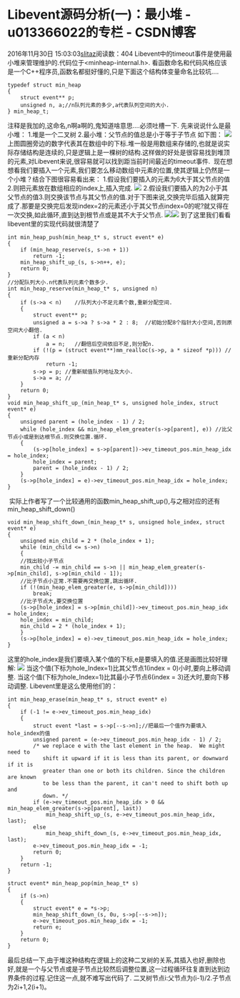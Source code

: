 # Libevent源码分析(一)：最小堆 - u013366022的专栏 - CSDN博客
2016年11月30日 15:03:03[slitaz](https://me.csdn.net/u013366022)阅读数：404
Libevent中的timeout事件是使用最小堆来管理维护的.代码位于<minheap-internal.h>.
看函数命名和代码风格应该是一个C++程序员,函数名都挺好懂的,只是下面这个结构体变量命名比较坑....
```
typedef struct min_heap
{
    struct event** p;
    unsigned n, a;//n队列元素的多少,a代表队列空间的大小.
} min_heap_t;
```
注释是我加的,这命名,n啊a啊的,鬼知道啥意思....必须吐槽一下.
先来说说什么是最小堆：
1.堆是一个二叉树
2.最小堆：父节点的值总是小于等于子节点
如下图：
![](http://images.cnitblog.com/blog/583030/201411/172144430195991.jpg)
上图圆圈旁边的数字代表其在数组中的下标.堆一般是用数组来存储的,也就是说实际存储结构是连续的,只是逻辑上是一棵树的结构.这样做的好处是很容易找到堆顶的元素,对Libevent来说,很容易就可以找到距当前时间最近的timeout事件.
 现在想想看我们要插入一个元素,我们要怎么移动数组中元素的位置,使其逻辑上仍然是一个小堆？结合下图很容易看出来：
1.假设我们要插入的元素为6大于其父节点的值2.则把元素放在数组相应的index上,插入完成.
![](http://images.cnitblog.com/blog/583030/201411/172152403944050.jpg)
2.假设我们要插入的为2小于其父节点的值3.则交换该节点与其父节点的值.对于下图来说,交换完毕后插入就算完成了.那要是交换完后发现index=2的元素还小于其父节点index=0的呢?就又得在一次交换,如此循环,直到达到根节点或是其不大于父节点.
![](http://images.cnitblog.com/blog/583030/201411/172152595197507.jpg)![](http://images.cnitblog.com/blog/583030/201411/172153117071385.jpg)
到了这里我们看看libevent里的实现代码就很清楚了
```
int min_heap_push(min_heap_t* s, struct event* e)
{
    if (min_heap_reserve(s, s->n + 1))
        return -1;
    min_heap_shift_up_(s, s->n++, e);
    return 0;
}
//分配队列大小.n代表队列元素个数多少.
int min_heap_reserve(min_heap_t* s, unsigned n)
{
    if (s->a < n)    //队列大小不足元素个数,重新分配空间.
    {
        struct event** p;
        unsigned a = s->a ? s->a * 2 : 8;  //初始分配8个指针大小空间,否则原空间大小翻倍.
        if (a < n)
            a = n;   //翻倍后空间依旧不足,则分配n.
        if (!(p = (struct event**)mm_realloc(s->p, a * sizeof *p))) //重新分配内存
            return -1;
        s->p = p; //重新赋值队列地址及大小.
        s->a = a; //
    }
    return 0;
}
void min_heap_shift_up_(min_heap_t* s, unsigned hole_index, struct event* e)
{
    unsigned parent = (hole_index - 1) / 2;
    while (hole_index && min_heap_elem_greater(s->p[parent], e)) //比父节点小或是到达根节点.则交换位置.循环.
    {
        (s->p[hole_index] = s->p[parent])->ev_timeout_pos.min_heap_idx = hole_index;
        hole_index = parent;
        parent = (hole_index - 1) / 2;
    }
    (s->p[hole_index] = e)->ev_timeout_pos.min_heap_idx = hole_index;
}
```
 实际上作者写了一个比较通用的函数min_heap_shift_up(),与之相对应的还有min_heap_shift_down()
```
void min_heap_shift_down_(min_heap_t* s, unsigned hole_index, struct event* e)
{
    unsigned min_child = 2 * (hole_index + 1);
    while (min_child <= s->n)
    {
    //找出较小子节点
    min_child -= min_child == s->n || min_heap_elem_greater(s->p[min_child], s->p[min_child - 1]);
    //比子节点小正常.不需要再交换位置,跳出循环.
    if (!(min_heap_elem_greater(e, s->p[min_child])))
        break;
    //比子节点大,要交换位置
    (s->p[hole_index] = s->p[min_child])->ev_timeout_pos.min_heap_idx = hole_index;
    hole_index = min_child;
    min_child = 2 * (hole_index + 1);
    }
    (s->p[hole_index] = e)->ev_timeout_pos.min_heap_idx = hole_index;
}
```
这里的hole_index是我们要填入某个值的下标,e是要填入的值.还是画图比较好理解:
![](http://images.cnitblog.com/blog/583030/201411/172225150665254.png)
当这个值(下标为hole_Index=1)比其父节点1(index = 0)小时,要向上移动调整.
当这个值(下标为hole_Index=1)比其最小子节点6(index = 3)还大时,要向下移动调整.
Libevent里是这么使用他们的：
```
int min_heap_erase(min_heap_t* s, struct event* e)
{
    if (-1 != e->ev_timeout_pos.min_heap_idx)
    {
        struct event *last = s->p[--s->n];//把最后一个值作为要填入hole_index的值
        unsigned parent = (e->ev_timeout_pos.min_heap_idx - 1) / 2;
        /* we replace e with the last element in the heap.  We might need to
           shift it upward if it is less than its parent, or downward if it is
           greater than one or both its children. Since the children are known
           to be less than the parent, it can't need to shift both up and
           down. */
        if (e->ev_timeout_pos.min_heap_idx > 0 && min_heap_elem_greater(s->p[parent], last))
            min_heap_shift_up_(s, e->ev_timeout_pos.min_heap_idx, last);
        else
            min_heap_shift_down_(s, e->ev_timeout_pos.min_heap_idx, last);
        e->ev_timeout_pos.min_heap_idx = -1;
        return 0;
    }
    return -1;
}
```
```
struct event* min_heap_pop(min_heap_t* s)
{
    if (s->n)
    {
        struct event* e = *s->p;
        min_heap_shift_down_(s, 0u, s->p[--s->n]);
        e->ev_timeout_pos.min_heap_idx = -1;
        return e;
    }
    return 0;
}
```
最后总结一下,由于堆这种结构在逻辑上的这种二叉树的关系,其插入也好,删除也好,就是一个与父节点或是子节点比较然后调整位置,这一过程循环往复直到达到边界条件的过程.记住这一点,就不难写出代码了.
二叉树节点i:父节点为(i-1)/2.子节点为2i+1,2(i+1)。
